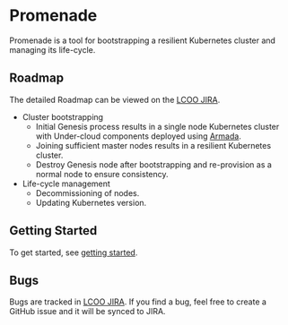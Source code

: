 # Promenade

Promenade is a tool for bootstrapping a resilient Kubernetes cluster and
managing its life-cycle.

## Roadmap

The detailed Roadmap can be viewed on the
[LCOO JIRA](https://openstack-lcoo.atlassian.net/secure/RapidBoard.jspa?projectKey=PROM&rapidView=37).

- Cluster bootstrapping
  - Initial Genesis process results in a single node Kubernetes cluster with
    Under-cloud components deployed using
    [Armada](https://github.com/att-comdev/armada).
  - Joining sufficient master nodes results in a resilient Kubernetes cluster.
  - Destroy Genesis node after bootstrapping and re-provision as a normal node
    to ensure consistency.
- Life-cycle management
  - Decommissioning of nodes.
  - Updating Kubernetes version.

## Getting Started

To get started, see [getting started](docs/getting-started.md).

## Bugs

Bugs are tracked in
[LCOO JIRA](https://openstack-lcoo.atlassian.net/secure/RapidBoard.jspa?projectKey=PROM&rapidView=37).
If you find a bug, feel free to create a GitHub issue and it will be synced to
JIRA.
